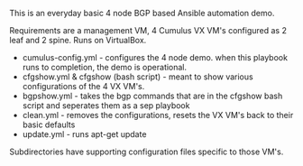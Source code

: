 
This is an everyday basic 4 node BGP based Ansible automation demo. 

Requirements are a management VM, 4 Cumulus VX VM's configured as 2 leaf and 2 spine. Runs on VirtualBox.

- cumulus-config.yml - configures the 4 node demo. when this playbook runs to completion, the demo is operational.
- cfgshow.yml & cfgshow (bash script) - meant to show various configurations of the 4 VX VM's.
- bgpshow.yml - takes the bgp commands that are in the cfgshow bash script and seperates them as a sep playbook
- clean.yml - removes the configurations, resets the VX VM's back to their basic defaults
- update.yml - runs apt-get update

Subdirectories have supporting configuration files specific to those VM's.
